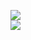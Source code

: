 [![](https://img.shields.io/badge/Made%20With-Github%20Spray-lightgrey.svg?style=for-the-badge&logo=github)](https://github.com/Annihil/github-spray#4309)  
[![](https://i.imgur.com/2DrTn0Z.gif)](https://github.com/Annihil/github-spray)